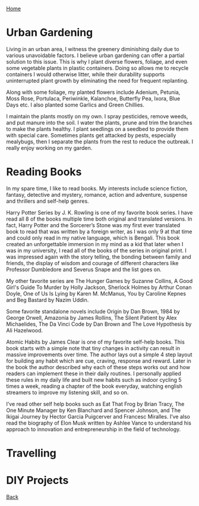 [Home](https://mustahsinfarhan.github.io/)
# Urban Gardening
Living in an urban area, I witness the greenery diminishing daily due to various unavoidable factors. I believe urban gardening can offer a partial solution to this issue. This is why I plant diverse flowers, foliage, and even some vegetable plants in plastic containers. Doing so allows me to recycle containers I would otherwise litter, while their durability supports uninterrupted plant growth by eliminating the need for frequent replanting.

Along with some foliage, my planted flowers include Adenium, Petunia, Moss Rose, Portulaca, Periwinkle, Kalanchoe, Butterfly Pea, Ixora, Blue Days etc. I also planted some Garlics and Green Chillies.

I maintain the plants mostly on my own. I spray pesticides, remove weeds, and put manure into the soil. I water the plants, prune and trim the branches to make the plants healthy. I plant seedlings on a seedbed to provide them with special care. Sometimes plants get attacked by pests, especially mealybugs, then I separate the plants from the rest to reduce the outbreak. I really enjoy working on my garden.  

# Reading Books
In my spare time, I like to read books. My interests include science fiction, fantasy, detective and mystery, romance, action and adventure, suspense and thrillers and self-help genres. 

Harry Potter Series by J. K. Rowling is one of my favorite book series. I have read all 8 of the books multiple time both original and translated versions. In fact, Harry Potter and the Sorcerer’s Stone was my first ever translated book to read that was written by a foreign writer, as I was only 9 at that time and could only read in my native language, which is Bengali. This book created an unforgettable immersion in my mind as a kid that later when I was in my university, I read all of the books of the series in original print. I was impressed again with the story telling, the bonding between family and friends, the display of wisdom and courage of different characters like Professor Dumbledore and Severus Snape and the list goes on.

My other favorite series are The Hunger Games by Suzanne Collins, A Good Girl's Guide To Murder by Holly Jackson, Sherlock Holmes by Arthur Conan Doyle, One of Us Is Lying by Karen M. McManus, You by Caroline Kepnes and Beg Bastard by Nazim Uddin.

Some favorite standalone novels include Origin by Dan Brown, 1984 by George Orwell, Amazonia by James Rollins, The Silent Patient by Alex Michaelides, The Da Vinci Code by Dan Brown and The Love Hypothesis by Ali Hazelwood.

Atomic Habits by James Clear is one of my favorite self-help books. This book starts with a simple note that tiny changes in activity can result in massive improvements over time. The author lays out a simple 4 step layout for building any habit which are cue, craving, response and reward. Later in the  book the author described why each of these steps works out and how readers can implement these in their daily routines. I personally applied these rules in my daily life and built new habits such as indoor cycling 5 times a week, reading a chapter of the book everyday, watching english streamers to improve my listening skill, and so on.

I’ve read other self help books such as Eat That Frog by Brian Tracy, The One Minute Manager by Ken Blanchard and Spencer Johnson, and The Ikigai Journey by Hector Garcia Puigcerver and Francesc Miralles. I’ve also read the biography of Elon Musk written by Ashlee Vance to understand his approach to innovation and entrepreneurship in the field of technology.

# Travelling


# DIY Projects


[Back](https://mustahsinfarhan.github.io/)
